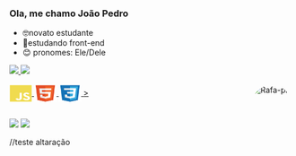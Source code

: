 ### Ola, me chamo João Pedro
- 🤓novato estudante
- 🖖estudando front-end
- 😊 pronomes: Ele/Dele

<div align="left">
  <a href="https://github.com/Zerokaj">
  <img height="180em" src="https://github-readme-stats.vercel.app/api?username=Zerokaj&show_icons=false&theme=panda&commits=true&count_private=true"/>
  <img height="180em" src="https://github-readme-stats.vercel.app/api/top-langs/?username=Zerokaj&layout=compact&langs_count=7&theme=dracula"/>
    </div>
<div style="display: inline_block"><br>
  <img align="center" alt="Rafa-Js" height="30" width="40" src="https://raw.githubusercontent.com/devicons/devicon/master/icons/javascript/javascript-plain.svg">
  <img align="center" alt="Rafa-HTML" height="30" width="40" src="https://raw.githubusercontent.com/devicons/devicon/master/icons/html5/html5-original.svg">
  <img align="center" alt="Rafa-CSS" height="30" width="40" src="https://raw.githubusercontent.com/devicons/devicon/master/icons/css3/css3-original.svg">
  <img align="right" alt="Rafa-pic" height="150" style="border-radius:50px;" src="https://media3.giphy.com/media/zOvBKUUEERdNm/200.gif">
>
</div>
  
  ##
  
  <div> 
  <a href="https://www.instagram.com/joao_sousa36/" target="_blank"><img src="https://img.shields.io/badge/-Instagram-%23E4405F?style=for-the-badge&logo=instagram&logoColor=white" target="_blank"></a>
  <a href = "mailto:jppssousamagalhaes@gmail.com"><img src="https://img.shields.io/badge/-Gmail-%23333?style=for-the-badge&logo=gmail&logoColor=white" target="_blank"></a>
  </div>
  
  //teste altaração
<script src="./main.js"></script>
  

